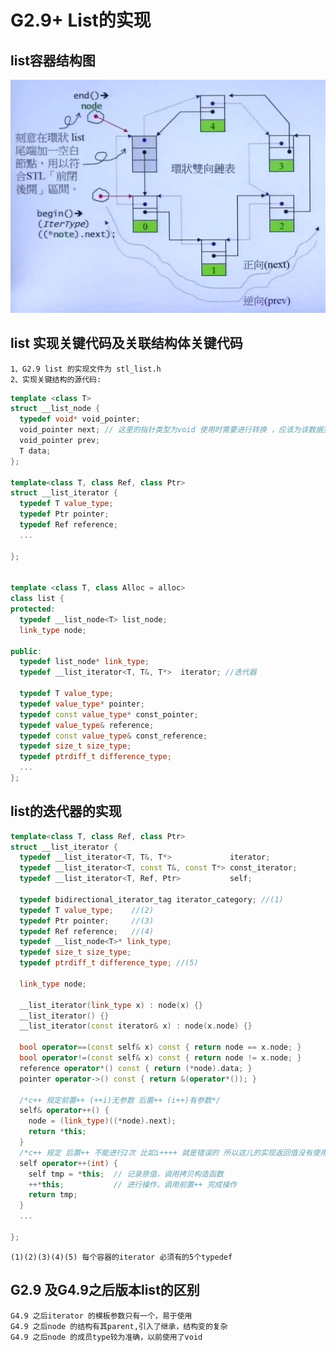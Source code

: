 # G2.9+ List的实现
## list容器结构图
 ![image](https://github.com/luguifang/notes/blob/main/STL/image/p3.png)
## list 实现关键代码及关联结构体关键代码
    1、G2.9 list 的实现文件为 stl_list.h
    2、实现关键结构的源代码:
```c++
template <class T>
struct __list_node {
  typedef void* void_pointer;
  void_pointer next; // 这里的指针类型为void 使用时需要进行转换 ，应该为该数据类型的指针，后续某个版本之后已经做了更改
  void_pointer prev;
  T data;
};

template<class T, class Ref, class Ptr>
struct __list_iterator {
  typedef T value_type;
  typedef Ptr pointer;
  typedef Ref reference;
  ...

};


template <class T, class Alloc = alloc>
class list {
protected:
  typedef __list_node<T> list_node;
  link_type node;
  
public:
  typedef list_node* link_type;
  typedef __list_iterator<T, T&, T*>  iterator; //迭代器

  typedef T value_type;
  typedef value_type* pointer;
  typedef const value_type* const_pointer;
  typedef value_type& reference;
  typedef const value_type& const_reference;
  typedef size_t size_type;
  typedef ptrdiff_t difference_type;
  ...
};
```
## list的迭代器的实现
```c++
template<class T, class Ref, class Ptr>
struct __list_iterator {
  typedef __list_iterator<T, T&, T*>             iterator;    
  typedef __list_iterator<T, const T&, const T*> const_iterator;
  typedef __list_iterator<T, Ref, Ptr>           self;

  typedef bidirectional_iterator_tag iterator_category; //(1)
  typedef T value_type;    //(2)
  typedef Ptr pointer;     //(3)
  typedef Ref reference;   //(4)
  typedef __list_node<T>* link_type;
  typedef size_t size_type;
  typedef ptrdiff_t difference_type; //(5)

  link_type node;

  __list_iterator(link_type x) : node(x) {}
  __list_iterator() {}
  __list_iterator(const iterator& x) : node(x.node) {}

  bool operator==(const self& x) const { return node == x.node; }
  bool operator!=(const self& x) const { return node != x.node; }
  reference operator*() const { return (*node).data; }
  pointer operator->() const { return &(operator*()); }

  /*c++ 规定前置++ (++i)无参数 后置++ (i++)有参数*/
  self& operator++() { 
    node = (link_type)((*node).next);
    return *this;
  }
  /*c++ 规定 后置++ 不能进行2次 比如i++++ 就是错误的 所以这儿的实现返回值没有使用引用的，目的为了禁止两次后置++ 操作*/
  self operator++(int) { 
    self tmp = *this;  // 记录原值，调用拷贝构造函数
    ++*this;           // 进行操作，调用前置++ 完成操作
    return tmp;
  }
  ...

};
```
    (1)(2)(3)(4)(5) 每个容器的iterator 必须有的5个typedef

## G2.9 及G4.9之后版本list的区别
    G4.9 之后iterator 的模板参数只有一个，易于使用
    G4.9 之后node 的结构有其parent,引入了继承，结构变的复杂
    G4.9 之后node 的成员type较为准确，以前使用了void




